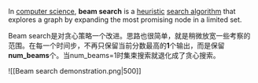 In [computer science](https://en.wikipedia.org/wiki/Computer_science "Computer science"), **beam search** is a [heuristic](https://en.wikipedia.org/wiki/Heuristic_(computer_science) "Heuristic (computer science)") [search algorithm](https://en.wikipedia.org/wiki/Search_algorithm "Search algorithm") that explores a graph by expanding the most promising node in a limited set.

Beam search是对贪心策略一个改进。思路也很简单，就是稍微放宽一些考察的范围。在每一个时间步，不再只保留当前分数最高的**1**个输出，而是保留**num_beams**个。当num_beams=1时集束搜索就退化成了贪心搜索。

![[Beam search demonstration.png|500]]